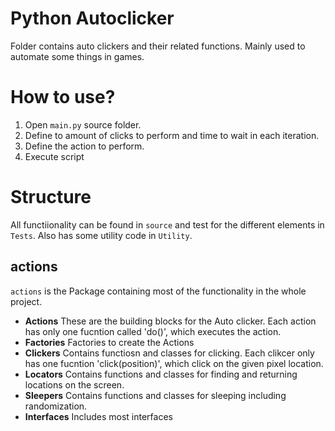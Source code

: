 # Python Autoclicker
Folder contains auto clickers and their related functions. Mainly used to automate some things in games.
# How to use?
1. Open `main.py` source folder.
3. Define to amount of clicks to perform and time to wait in each iteration.
2. Define the action to perform.
4. Execute script
# Structure
All functiionality can be found in `source` and test for the different elements in `Tests`. Also has some utility code in `Utility`.
## actions
`actions` is the Package containing most of the functionality in the whole project.
- **Actions** These are the building blocks for the Auto clicker. Each action has only one fucntion called 'do()', which executes the action.
- **Factories** Factories to create the Actions
- **Clickers** Contains functiosn and classes for clicking. Each clikcer only has one fucntion 'click(position)', which click on the given pixel location.
- **Locators** Contains functions and classes for finding and returning locations on the screen.
- **Sleepers** Contains functions and classes for sleeping including randomization.
- **Interfaces** Includes most interfaces 


